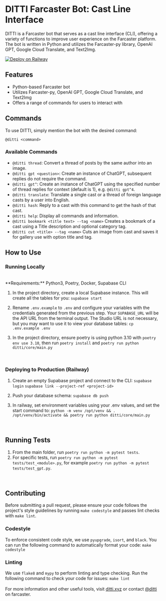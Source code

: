 # DITTI Farcaster Bot: Cast Line Interface

DITTI is a Farcaster bot that serves as a cast line interface (CLI), offering a variety of functions to improve user experience on the Farcaster platform. The bot is written in Python and utilizes the Farcaster-py library, OpenAI GPT, Google Cloud Translate, and Text2Img.

[![Deploy on Railway](https://railway.app/button.svg)](https://railway.app/template/YjcrsJ?referralCode=T61Pcu)

## Features

- Python-based Farcaster bot
- Utilizes Farcaster-py, OpenAI GPT, Google Cloud Translate, and Text2Img
- Offers a range of commands for users to interact with

## Commands

To use DITTI, simply mention the bot with the desired command:

`@ditti <command>`

### Available Commands

- `@ditti thread`: Convert a thread of posts by the same author into an image.
- `@ditti gpt <question>`: Create an instance of ChatGPT, subsequent replies do not require the command.
- `@ditti gpt^`: Create an instance of ChatGPT using the specified number of thread replies for context (default is 1), e.g. `@ditti gpt^4`.
- `@ditti translate`: Translate a single cast or a thread of foreign language casts by a user into English.
- `@ditti hash`: Reply to a cast with this command to get the hash of that cast.
- `@ditti help`: Display all commands and information.
- `@ditti bookmark <title text> --tag <name>` Creates a bookmark of a cast using a Title description and optional category tag.
- `@ditti cut <title> --tag <name>` Cuts an image from cast and saves it for gallery use with option title and tag.

## How to Use

### Running Locally

<br>
**Requirements:** Python3, Poetry, Docker, Supabase CLI

1. In the project directory, create a local Supabase instance. This will create all the tables for you:
   `supabase start`

2. Rename `.env.example` to `.env` and configure your variables with the credentials generated from the previous step. Your `SUPABASE_URL` will be the API URL from the terminal output. The Studio URL is not necessary, but you may want to use it to view your database tables:
   `cp .env.example .env`

3. In the project directory, ensure poetry is using python 3.10 with `poetry env use 3.10`, then run `poetry install` and `poetry run python ditti/core/main.py`

<br>

### Deploying to Production (Railway)

1. Create an empty Supabase project and connect to the CLI:
   `supabase login`
   `supabase link --project-ref <project-id>`

2. Push your database schema:
   `supabase db push`

3. In railway, set environment variables using your .env values, and set the start command to:
   `python -m venv /opt/venv && . /opt/venv/bin/activate && poetry run python ditti/core/main.py`

<br>

## Running Tests

1. From the main folder, run `poetry run python -m pytest tests`.
2. For specific tests, run `poetry run python -m pytest tests/test_<module>.py`, for example `poetry run python -m pytest tests/test_gpt.py`.

<br>

## Contributing

Before submitting a pull request, please ensure your code follows the project's style guidelines by running `make codestyle` and passes lint checks with `make lint`.

### Codestyle

To enforce consistent code style, we use `pyupgrade`, `isort`, and `black`. You can run the following command to automatically format your code:
`make codestyle`
<br>

### Linting

We use `flake8` and `mypy` to perform linting and type checking. Run the following command to check your code for issues:
`make lint`
<br><br>
For more information and other useful tools, visit [ditti.xyz](https://ditti.xyz) or contact [@ditti](https://warpcast.com/ditti) on farcaster.
